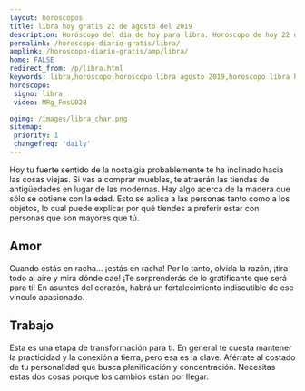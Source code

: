 ```yaml
---
layout: horoscopos
title: libra hoy gratis 22 de agosto del 2019 
description: Horóscopo del dia de hoy para libra. Horoscopo de hoy 22 de agosto del 2019. Las predicciones de amor, trabajo, vida personal gratis.
permalink: /horoscopo-diario-gratis/libra/
amplink: /horoscopo-diario-gratis/amp/libra/
home: FALSE
redirect_from: /p/libra.html
keywords: libra,horoscopo,horoscopo libra agosto 2019,horoscopo libra hoy,tarot libra agosto 2019,horoscopo libra,tarot libra hoy,horoscopo de hoy,horoscopo diario,tarot del amor,horoscopo de hoy libra,horoscopo diario del tarot, Horoscopo de hoy libra 22 de agosto del 2019,horóscopo del día,signos zodiacales 2019, el horoscopo de hoy
horoscopo:
 signo: libra
 video: MRg_FmsU028

ogimg: /images/libra_char.png
sitemap:
 priority: 1
 changefreq: 'daily'
---
```



Hoy tu fuerte sentido de la nostalgia probablemente te ha inclinado hacia las cosas viejas. Si vas a comprar muebles, te atraerán las tiendas de antigüedades en lugar de las modernas. Hay algo acerca de la madera que sólo se obtiene con la edad. Esto se aplica a las personas tanto como a los objetos, lo cual puede explicar por qué tiendes a preferir estar con personas que son mayores que tú.

## Amor

Cuando estás en racha... ¡estás en racha! Por lo tanto, olvida la razón, ¡tira todo al aire y mira dónde cae! ¡Te sorprenderás de lo gratificante que será para ti! En asuntos del corazón, habrá un fortalecimiento indiscutible de ese vínculo apasionado.

## Trabajo

Esta es una etapa de transformación para ti. En general te cuesta mantener la practicidad y la conexión a tierra, pero esa es la clave. Aférrate al costado de tu personalidad que busca planificación y concentración. Necesitas estas dos cosas porque los cambios están por llegar.